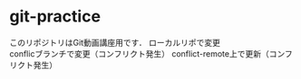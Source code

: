 # git-practice
このリポジトリはGit動画講座用です．
ローカルリポで変更  
conflicブランチで変更（コンフリクト発生）
conflict-remote上で更新（コンフリクト発生）

